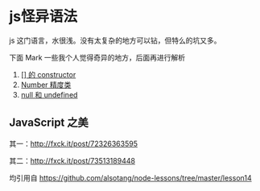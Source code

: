 # js怪异语法

js 这门语言，水很浅。没有太复杂的地方可以钻，但特么的坑又多。

下面 Mark 一些我个人觉得奇异的地方，后面再进行解析

1. [ [] 的 constructor ](https://github.com/guangxiao/strange-js/issues/1)
2. [Number 精度类](https://github.com/guangxiao/strange-js/issues/2)
3. [null 和 undefined](https://github.com/guangxiao/strange-js/issues/3)

## JavaScript 之美

其一：http://fxck.it/post/72326363595

其二：http://fxck.it/post/73513189448

均引用自 https://github.com/alsotang/node-lessons/tree/master/lesson14
